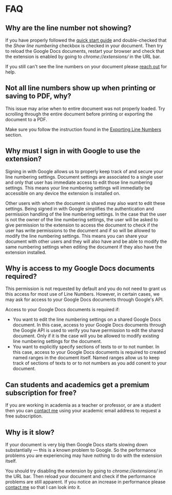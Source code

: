 # FAQ

## Why are the line number not showing?

If you have properly followed the [quick start guide](quickstart.md) and double-checked that the _Show line numbering_ checkbox is checked in your document. Then try to reload the Google Docs documents, restart your browser and check that the extension is enabled by going to _chrome://extensions/_ in the URL bar.

If you still can't see the line numbers on your document please [reach out](https://linenumbers.app/contact) for help.

## Not all line numbers show up when printing or saving to PDF, why?

This issue may arise when to entire document was not properly loaded. Try scrolling through the entire document before printing or exporting the document to a PDF.

Make sure you follow the instruction found in the [Exporting Line Numbers](export.md) section.

## Why must I sign in with Google to use the extension?

Signing in with Google allows us to properly keep track of and secure your line numbering settings. Document settings are associated to a single user and only that user has immediate access to edit those line numbering settings. This means your line numbering settings will immediatly be accessible on any device the extension is installed on. 

Other users with whom the document is shared may also want to edit these settings. Being signed in with Google simplifies the authentication and permission handling of the line numbering settings. In the case that the user is not the owner of the line numbering settings, the user will be asked to give permission to the extension to access the document to check if the user has write permissions to the document and if so will be allowed to modify the line numbering settings. This means you can share your document with other users and they will also have and be able to modify the same numbering settings when editing the document if they also have the extension installed.

## Why is access to my Google Docs documents required?

This permission is not requested by default and you do not need to grant us this access for most use of Line Numbers. However, in certain cases, we may ask for access to your Google Docs documents through Google's API. 

Access to your Google Docs documents is required if: 

* You want to edit the line numbering settings on a shared Google Docs document. In this case, access to your Google Docs documents through the Google API is used to verify you have permission to edit the shared document. Only if it is the case will you be allowed to modify existing line numbering settings for the document.
* You want to explicitly specify sections of texts to or to not number. In this case, access to your Google Docs documents is required to created named ranges in the document itself. Named ranges allow us to keep track of sections of texts to or to not numbers as you add conent to your document.

## Can students and academics get a premium subscription for free?

If you are working in academia as a teacher or professor, or are a student then you can [contact me](https://linenumbers.app/contact) using your academic email address to request a free subscription.

## Why is it slow?

If your document is very big then Google Docs starts slowing down substantially — this is a known problem to Google. So the performance problems you are experiencing may have nothing to do with the extension itself.

You should try disabling the extension by going to _chrome://extensions/_ in the URL bar. Then reload your document and check if the performance problems are still apparent. If you notice an increase in performance please [contact me](https://linenumbers.app/contact) so that I can look into it.

